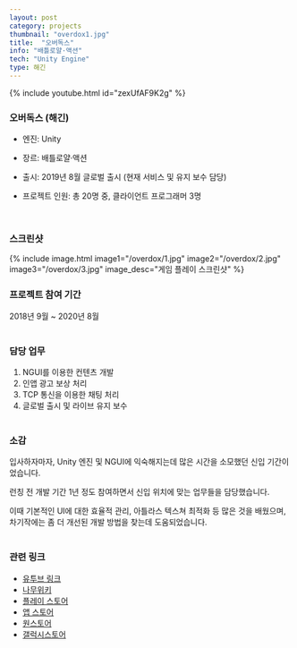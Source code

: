 ```yaml
---
layout: post
category: projects
thumbnail: "overdox1.jpg"
title:  "오버독스"
info: "배틀로얄·액션"
tech: "Unity Engine"
type: 해긴
---
```


<!--{% include video.html id="overdox" %}-->
{% include youtube.html id="zexUfAF9K2g" %}

### 오버독스 (해긴)
* 엔진: Unity

* 장르: 배틀로얄·액션

* 출시: 2019년 8월 글로벌 출시 (현재 서비스 및 유지 보수 담당)

* 프로젝트 인원: 총 20명 중, 클라이언트 프로그래머 3명

<br>

### 스크린샷
{% include image.html
  image1="/overdox/1.jpg"
  image2="/overdox/2.jpg"
  image3="/overdox/3.jpg"
  image_desc="게임 플레이 스크린샷"
%}

### 프로젝트 참여 기간
2018년 9월 ~ 2020년 8월
<br><br>

### 담당 업무
1. NGUI를 이용한 컨텐츠 개발
2. 인앱 광고 보상 처리
3. TCP 통신을 이용한 채팅 처리
4. 글로벌 출시 및 라이브 유지 보수
<br><br>

### 소감
입사하자마자, Unity 엔진 및 NGUI에 익숙해지는데 많은 시간을 소모했던 신입 기간이었습니다. 

런칭 전 개발 기간 1년 정도 참여하면서 신입 위치에 맞는 업무들을 담당했습니다.

이때 기본적인 UI에 대한 효율적 관리, 아틀라스 텍스쳐 최적화 등 많은 것을 배웠으며, 차기작에는 좀 더 개선된 개발 방법을 찾는데 도움되었습니다.
<br><br>

### 관련 링크
* [유투브 링크](https://www.youtube.com/results?search_query=%EC%98%A4%EB%B2%84%EB%8F%85%EC%8A%A4)
* [나무위키](https://namu.wiki/w/%EC%98%A4%EB%B2%84%EB%8F%85%EC%8A%A4)
* [플레이 스토어](https://play.google.com/store/apps/details?id=com.haegin.overdox&hl=ko&gl=US)
* [앱 스토어](https://apps.apple.com/kr/app/%EC%98%A4%EB%B2%84%EB%8F%85%EC%8A%A4/id1455811990)
* [원스토어](https://m.onestore.co.kr/mobilepoc/apps/appsDetail.omp?prodId=0000743802)
* [갤럭시스토어](https://galaxystore.samsung.com/detail/com.haegin.overdox.galaxystore?langCd=ko)